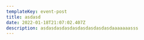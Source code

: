 ```yaml
---
templateKey: event-post
title: asdasd
date: 2022-01-18T21:07:02.407Z
description: asdasdasdasdasdasdasdasdasdaaaaaaasss
---
```

